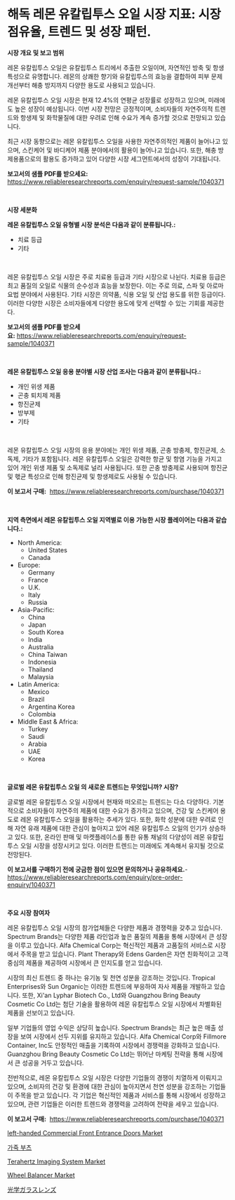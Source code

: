 <p><h1>해독 레몬 유칼립투스 오일 시장 지표: 시장 점유율, 트렌드 및 성장 패턴.</h1></p><p><strong>시장 개요 및 보고 범위</strong></p>
<p><p>레몬 유칼립투스 오일은 유칼립투스 트리에서 추출한 오일이며, 자연적인 방축 및 항생 특성으로 유명합니다. 레몬의 상쾌한 향기와 유칼립투스의 효능을 결합하여 피부 문제 개선부터 해충 방지까지 다양한 용도로 사용되고 있습니다.</p><p>레몬 유칼립투스 오일 시장은 현재 12.4%의 연평균 성장률로 성장하고 있으며, 미래에도 높은 성장이 예상됩니다. 이번 시장 전망은 긍정적이며, 소비자들의 자연주의적 트렌드와 항생제 및 화학물질에 대한 우려로 인해 수요가 계속 증가할 것으로 전망되고 있습니다.</p><p>최근 시장 동향으로는 레몬 유칼립투스 오일을 사용한 자연주의적인 제품이 늘어나고 있으며, 스킨케어 및 바디케어 제품 분야에서의 활용이 늘어나고 있습니다. 또한, 해충 방제용품으로의 활용도 증가하고 있어 다양한 시장 세그먼트에서의 성장이 기대됩니다.</p></p>
<p><strong>보고서의 샘플 PDF를 받으세요:</strong> <a href="https://www.reliableresearchreports.com/enquiry/request-sample/1040371">https://www.reliableresearchreports.com/enquiry/request-sample/1040371</a></p>
<p>&nbsp;</p>
<p><strong>시장 세분화</strong></p>
<p><strong>레몬 유칼립투스 오일 유형별 시장 분석은 다음과 같이 분류됩니다.:</strong></p>
<p><ul><li>치료 등급</li><li>기타</li></ul></p>
<p>&nbsp;</p>
<p><p>레몬 유칼립투스 오일 시장은 주로 치료용 등급과 기타 시장으로 나뉜다. 치료용 등급은 최고 품질의 오일로 식물의 순수성과 효능을 보장한다. 이는 주로 의료, 스파 및 아로마 요법 분야에서 사용된다. 기타 시장은 의약품, 식용 오일 및 산업 용도를 위한 등급이다. 이러한 다양한 시장은 소비자들에게 다양한 용도에 맞게 선택할 수 있는 기회를 제공한다.</p></p>
<p><strong>보고서의 샘플 PDF를 받으세요:</strong>&nbsp;<a href="https://www.reliableresearchreports.com/enquiry/request-sample/1040371">https://www.reliableresearchreports.com/enquiry/request-sample/1040371</a></p>
<p>&nbsp;</p>
<p><strong> 레몬 유칼립투스 오일 응용 분야별 시장 산업 조사는 다음과 같이 분류됩니다.:</strong></p>
<p><ul><li>개인 위생 제품</li><li>곤충 퇴치제 제품</li><li>항진균제</li><li>방부제</li><li>기타</li></ul></p>
<p>&nbsp;</p>
<p><p>레몬 유칼립투스 오일 시장의 응용 분야에는 개인 위생 제품, 곤충 방충제, 항진균제, 소독제, 기타가 포함됩니다. 레몬 유칼립투스 오일은 강력한 항균 및 항염 기능을 가지고 있어 개인 위생 제품 및 소독제로 널리 사용됩니다. 또한 곤충 방충제로 사용되며 항진균 및 핷균 특성으로 인해 항진균제 및 항생제로도 사용될 수 있습니다.</p></p>
<p><strong>이 보고서 구매:</strong>&nbsp; <a href="https://www.reliableresearchreports.com/purchase/1040371">https://www.reliableresearchreports.com/purchase/1040371</a></p>
<p>&nbsp;</p>
<p><strong>지역 측면에서 레몬 유칼립투스 오일 지역별로 이용 가능한 시장 플레이어는 다음과 같습니다.:</strong></p>
<p><ul>
    <li>
        North America:
        <ul>
            <li>United States</li>
            <li>Canada</li>
        </ul>
    </li>
    <li>
        Europe:
        <ul>
            <li>Germany</li>
            <li>France</li>
            <li>U.K.</li>
            <li>Italy</li>
            <li>Russia</li>
        </ul>
    </li>
    <li>
        Asia-Pacific:
        <ul>
            <li>China</li>
            <li>Japan</li>
            <li>South Korea</li>
            <li>India</li>
            <li>Australia</li>
            <li>China Taiwan</li>
            <li>Indonesia</li>
            <li>Thailand</li>
            <li>Malaysia</li>
        </ul>
    </li>
    <li>
        Latin America:
        <ul>
            <li>Mexico</li>
            <li>Brazil</li>
            <li>Argentina Korea</li>
            <li>Colombia</li>
        </ul>
    </li>
    <li>
        Middle East & Africa:
        <ul>
            <li>Turkey</li>
            <li>Saudi</li>
            <li>Arabia</li>
            <li>UAE</li>
            <li>Korea</li>
        </ul>
    </li>
    </ul></p>
<p>&nbsp;</p>
<p><strong>글로벌 레몬 유칼립투스 오일 의 새로운 트렌드는 무엇입니까? 시장?</strong></p>
<p><p>글로벌 레몬 유칼립투스 오일 시장에서 현재와 떠오르는 트렌드는 다소 다양하다. 기본적으로 소비자들이 자연주의 제품에 대한 수요가 증가하고 있으며, 건강 및 스킨케어 용도로 레몬 유칼립투스 오일을 활용하는 추세가 있다. 또한, 화학 성분에 대한 우려로 인해 자연 유래 제품에 대한 관심이 높아지고 있어 레몬 유칼립투스 오일의 인기가 상승하고 있다. 또한, 온라인 판매 및 마켓플레이스를 통한 유통 채널의 다양성이 레몬 유칼립투스 오일 시장을 성장시키고 있다. 이러한 트렌드는 미래에도 계속해서 유지될 것으로 전망된다.</p></p>
<p><strong>이 보고서를 구매하기 전에 궁금한 점이 있으면 문의하거나 공유하세요.</strong>- <a href="https://www.reliableresearchreports.com/enquiry/pre-order-enquiry/1040371">https://www.reliableresearchreports.com/enquiry/pre-order-enquiry/1040371</a></p>
<p>&nbsp;</p>
<p><strong>주요 시장 참여자</strong></p>
<p><p>레몬 유칼립투스 오일 시장의 참가업체들은 다양한 제품과 경쟁력을 갖추고 있습니다. Spectrum Brands는 다양한 제품 라인업과 높은 품질의 제품을 통해 시장에서 큰 성장을 이루고 있습니다. Alfa Chemical Corp는 혁신적인 제품과 고품질의 서비스로 시장에서 주목을 받고 있습니다. Plant Therapy와 Edens Garden은 자연 친화적이고 고객 중심의 제품을 제공하여 시장에서 큰 인지도를 얻고 있습니다.</p><p>시장의 최신 트렌드 중 하나는 유기농 및 천연 성분을 강조하는 것입니다. Tropical Enterprises와 Sun Organic는 이러한 트렌드에 부응하여 자사 제품을 개발하고 있습니다. 또한, Xi'an Lyphar Biotech Co., Ltd와 Guangzhou Bring Beauty Cosmetic Co Ltd는 첨단 기술을 활용하여 레몬 유칼립투스 오일 시장에서 차별화된 제품을 선보이고 있습니다.</p><p>일부 기업들의 영업 수익은 상당히 높습니다. Spectrum Brands는 최근 높은 매출 성장을 보여 시장에서 선두 지위를 유지하고 있습니다. Alfa Chemical Corp와 Fillmore Container, Inc도 안정적인 매출을 기록하여 시장에서 경쟁력을 강화하고 있습니다. Guanzghou Bring Beauty Cosmetic Co Ltd는 뛰어난 마케팅 전략을 통해 시장에서 큰 성공을 거두고 있습니다.</p><p>전반적으로, 레몬 유칼립투스 오일 시장은 다양한 기업들의 경쟁이 치열하게 이뤄지고 있으며, 소비자의 건강 및 환경에 대한 관심이 높아지면서 천연 성분을 강조하는 기업들이 주목을 받고 있습니다. 각 기업은 혁신적인 제품과 서비스를 통해 시장에서 성장하고 있으며, 관련 기업들은 이러한 트렌드와 경쟁력을 고려하여 전략을 세우고 있습니다.</p></p>
<p><strong>이 보고서 구매:</strong>&nbsp;&nbsp;<a href="https://www.reliableresearchreports.com/purchase/1040371">https://www.reliableresearchreports.com/purchase/1040371</a></p>
<p><p><a href="https://view.publitas.com/reportprime-1/left-handed-commercial-front-entrance-doors-market-size-2023-2030-global-industrial-analysis-key-geographical-regions-market-share-top-key-players-product-types-and-forecast-research-report/">left-handed Commercial Front Entrance Doors Market</a></p><p><a href="https://github.com/lzrvbyqzftro57/Market-Research-Report-List-1/blob/main/4711055187458.md">가죽 부츠</a></p><p><a href="https://issuu.com/reportprime-2/docs/terahertz-imaging-system-market-size-2030.pptx">Terahertz Imaging System Market</a></p><p><a href="https://github.com/edytherolanlouisejk1miz0wig/Market-Research-Report-List-1/blob/main/wheel-balancer-market.md">Wheel Balancer Market</a></p><p><a href="https://github.com/oqxogxyvqe90775/Market-Research-Report-List-1/blob/main/4714595187537.md">光学ガラスレンズ</a></p></p>
